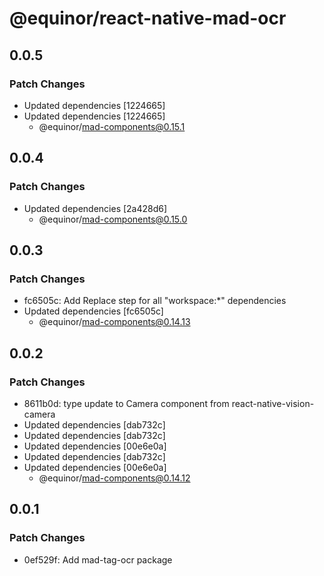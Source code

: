 # @equinor/react-native-mad-ocr

## 0.0.5

### Patch Changes

-   Updated dependencies [1224665]
-   Updated dependencies [1224665]
    -   @equinor/mad-components@0.15.1

## 0.0.4

### Patch Changes

-   Updated dependencies [2a428d6]
    -   @equinor/mad-components@0.15.0

## 0.0.3

### Patch Changes

-   fc6505c: Add Replace step for all "workspace:\*" dependencies
-   Updated dependencies [fc6505c]
    -   @equinor/mad-components@0.14.13

## 0.0.2

### Patch Changes

-   8611b0d: type update to Camera component from react-native-vision-camera
-   Updated dependencies [dab732c]
-   Updated dependencies [dab732c]
-   Updated dependencies [00e6e0a]
-   Updated dependencies [dab732c]
-   Updated dependencies [00e6e0a]
    -   @equinor/mad-components@0.14.12

## 0.0.1

### Patch Changes

-   0ef529f: Add mad-tag-ocr package
